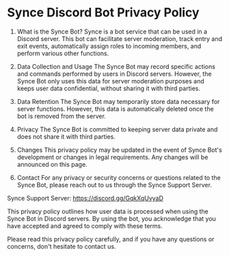# Synce Discord Bot Privacy Policy

1. What is the Synce Bot?
Synce is a bot service that can be used in a Discord server. This bot can facilitate server moderation, track entry and exit events, automatically assign roles to incoming members, and perform various other functions.

2. Data Collection and Usage
The Synce Bot may record specific actions and commands performed by users in Discord servers. However, the Synce Bot only uses this data for server moderation purposes and keeps user data confidential, without sharing it with third parties.

3. Data Retention
The Synce Bot may temporarily store data necessary for server functions. However, this data is automatically deleted once the bot is removed from the server.

4. Privacy
The Synce Bot is committed to keeping server data private and does not share it with third parties.

5. Changes
This privacy policy may be updated in the event of Synce Bot's development or changes in legal requirements. Any changes will be announced on this page.

6. Contact
For any privacy or security concerns or questions related to the Synce Bot, please reach out to us through the Synce Support Server.

Synce Support Server: https://discord.gg/GqkXqUvyaD

This privacy policy outlines how user data is processed when using the Synce Bot in Discord servers. By using the bot, you acknowledge that you have accepted and agreed to comply with these terms.

Please read this privacy policy carefully, and if you have any questions or concerns, don't hesitate to contact us.
